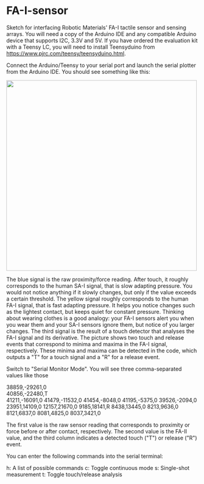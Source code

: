 # FA-I-sensor
Sketch for interfacing Robotic Materials' FA-I tactile sensor and sensing arrays. You will need a copy of the Arduino IDE and
any compatible Arduino device that supports I2C, 3.3V and 5V. If you have ordered the evaluation kit with a Teensy LC, you will need to install Teensyduino from https://www.pjrc.com/teensy/teensyduino.html.

Connect the Arduino/Teensy to your serial port and launch the serial plotter from the Arduino IDE. You should see something like this:

<img src="https://github.com/RoboticMaterials/FA-I-sensor/blob/master/screenshot_serialplotter.png" width=500>

The blue signal is the raw proximity/force reading. After touch, it roughly corresponds to the human SA-I signal, that is slow adapting pressure. You would not notice anything if it slowly changes, but only if the value exceeds a certain threshold. The yellow signal roughly corresponds to the human FA-I signal, that is fast adapting pressure. It helps you notice changes such as the lightest contact, but keeps quiet for constant pressure. Thinking about wearing clothes is a good analogy: your FA-I sensors alert you when you wear them and your SA-I sensors ignore them, but notice of you larger changes. The third signal is the result of a touch detector that analyses the FA-I signal and its derivative. The picture shows two touch and release events that correspond to minima and maxima in the FA-I signal, respectively. These minima and maxima can be detected in the code, which outputs a "T" for a touch signal and a "R" for a release event.

Switch to "Serial Monitor Mode". You will see three comma-separated values like those

38859,-29261,0<br>
40856,-22480,T<br>
41211,-16091,0
41479,-11532,0
41454,-8048,0
41195,-5375,0
39526,-2094,0
23951,14109,0
12157,21670,0
9185,18141,R
8438,13445,0
8213,9636,0
8121,6837,0
8081,4825,0
8037,3421,0

The first value is the raw sensor reading that corresponds to proximity or force before or after contact, respectively. The second value is the FA-II value, and the third column indicates a detected touch ("T") or release ("R") event. 

You can enter the following commands into the serial terminal:

h: A list of possible commands
c: Toggle continuous mode
s: Single-shot measurement
t: Toggle touch/release analysis






